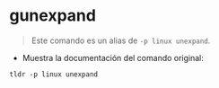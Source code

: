 # gunexpand

> Este comando es un alias de `-p linux unexpand`.

- Muestra la documentación del comando original:

`tldr -p linux unexpand`
